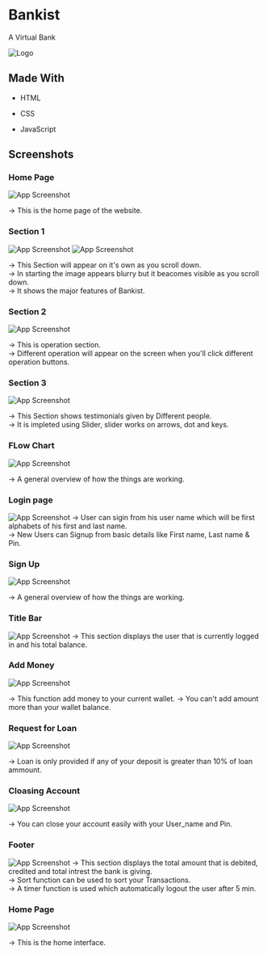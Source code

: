 
# Bankist

A Virtual Bank


![Logo](https://github.com/ANURAG-PARMAR1/Bankist/blob/master/icon.png?raw=true)


## Made With

- HTML

- CSS

- JavaScript


## Screenshots

### Home Page 

![App Screenshot](https://github.com/ANURAG-PARMAR1/Bankist/blob/master/websiteHeader.png?raw=true) 

-> This is the home page of the website.

### Section 1

![App Screenshot](https://github.com/ANURAG-PARMAR1/Bankist/blob/master/features1.png?raw=true) 
![App Screenshot](https://github.com/ANURAG-PARMAR1/Bankist/blob/master/features2.png?raw=true) 

-> This Section will appear on it's own as you scroll down.\
-> In starting the image appears blurry but it beacomes visible as you scroll down.\
-> It shows the major features of Bankist.


### Section 2

![App Screenshot](https://github.com/ANURAG-PARMAR1/Bankist/blob/master/operations.png?raw=true) 

-> This is operation section.\
-> Different operation will appear on the screen when you'll click different operation buttons.

### Section 3

![App Screenshot](https://github.com/ANURAG-PARMAR1/Bankist/blob/master/testimonials.png?raw=true) 

-> This Section shows testimonials given by Different people.\
-> It is impleted using Slider, slider works on arrows, dot and keys.


### FLow Chart

![App Screenshot](https://github.com/ANURAG-PARMAR1/My-Bank/blob/master/Bankist-flowchart.png?raw=true) 

-> A general overview of how the things are working.

### Login page

![App Screenshot](https://github.com/ANURAG-PARMAR1/Bankist/blob/master/homePage.png?raw=true) 
-> User can sigin from his user name which will be first alphabets of his first and last name.\
-> New Users can Signup from basic details like First name, Last name & Pin.

### Sign Up

![App Screenshot](https://github.com/ANURAG-PARMAR1/Bankist/blob/master/signup.png?raw=true) 

-> A general overview of how the things are working.

### Title Bar

![App Screenshot](https://github.com/ANURAG-PARMAR1/Bankist/blob/master/Title.png?raw=true)
-> This section displays the user that is currently logged in and his total balance.



### Add Money

![App Screenshot](https://github.com/ANURAG-PARMAR1/Bankist/blob/master/addMoney.png?raw=true)

-> This function add money to your current wallet.
-> You can't add amount more than your wallet balance.



### Request for Loan 

![App Screenshot](https://github.com/ANURAG-PARMAR1/Bankist/blob/master/Loan.png?raw=true)

-> Loan is only provided if any of your deposit is greater than 10% of loan ammount. 


### Cloasing Account

![App Screenshot](https://github.com/ANURAG-PARMAR1/Bankist/blob/master/CloseAccount.png?raw=true)

-> You can close your account easily with your User_name and Pin.

### Footer

![App Screenshot](https://github.com/ANURAG-PARMAR1/Bankist/blob/master/Footer.png?raw=true)
-> This section displays the total amount that is debited, credited and total intrest the bank is giving.\
-> Sort function can be used to sort your Transactions.\
-> A timer function is used which automatically logout the user after 5 min.



### Home Page 

![App Screenshot](https://github.com/ANURAG-PARMAR1/Bankist/blob/master/insideNew.png?raw=true)

-> This is the home interface.


